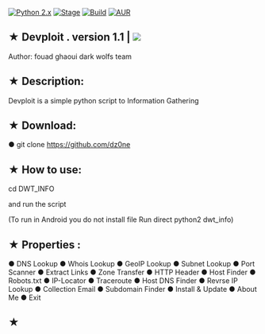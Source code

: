 [![Python 2.x](https://img.shields.io/badge/python-2.x-blue.svg)]()
[![Stage](https://img.shields.io/badge/Release-Stable-brightgreen.svg)]()
[![Build](https://img.shields.io/badge/Supported_OS-Ubuntu,Kali,Mint,Parrot-blue,Windows,Android.svg)]()
[![AUR](https://img.shields.io/aur/license/yaourt.svg)]()
## ★ Devploit . version 1.1 | <img src="https://img.shields.io/badge/i-Devploit-red.svg">

   Author: fouad ghaoui dark wolfs team
## ★ Description:

Devploit is a simple python script to Information Gathering 

## ★ Download:

● git clone https://github.com/dz0ne

## ★ How to use:

cd DWT_INFO

and run the script



(To run in Android you do not install file Run direct python2 dwt_info)
## ★ Properties :

● DNS Lookup 
● Whois Lookup
● GeoIP Lookup
● Subnet Lookup
● Port Scanner
● Extract Links 
● Zone Transfer
● HTTP Header
● Host Finder
● Robots.txt
● IP-Locator
● Traceroute
● Host DNS Finder
● Revrse IP Lookup
● Collection Email
● Subdomain Finder 
● Install & Update
● About Me 
● Exit

## ★ 

